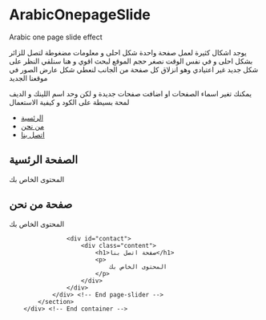 # ArabicOnepageSlide
Arabic one page slide effect 

يوجد اشكال كثيرة لعمل صفحة واحدة شكل احلى و معلومات مضغوطة لتصل للزائر بشكل احلى و في نفس الوقت نصغر حجم الموقع لبحث اقوي و هنا سنلقي النظر على شكل جديد غير اعتيادي وهو انزلاق كل صفحة من الجانب لنعطي شكل عارض الصور في موقعنا الجديد 

يمكنك تغير اسماء الصفحات او اضافت صفحات جديدة و لكن وحد اسم اللينك و الديف
لمحة بسيطة على الكود و كيفية الاستعمال

<ul id="nav">
     <li><a href="#home">الرئسية</a></li>
     <li><a href="#about">من نحن</a></li>
     <li><a href="#contact">اتصل بنا</a></li>
</ul>

 <div class="container"> 
            <section id="page" class="row">
                <div id="page-slider" class="col12">
                    <div id="home">
                        <div class="content">
                            <h1>الصفحة الرئسية</h1>
                            <p>
                               المحتوى الخاص بك
                            </p>
                        </div>
                    </div>
                    <div id="about">
                        <div class="content">
                            <h1>صفحة من نحن</h1>
                            <p>
                                المحتوى الخاص بك
                            </p>
                        </div>
                    </div>
                    
                    <div id="contact">
                        <div class="content">
                            <h1>صفحة اتصل بنا</h1>
                            <p>
                                المحتوى الخاص بك
                            </p>
                        </div>
                    </div>  
                </div> <!-- End page-slider -->
            </section>
        </div> <!-- End container -->
